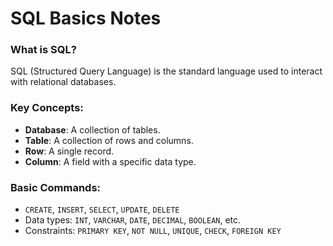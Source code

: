 # SQL Basics Notes

### What is SQL?
SQL (Structured Query Language) is the standard language used to interact with relational databases.

### Key Concepts:
- **Database**: A collection of tables.
- **Table**: A collection of rows and columns.
- **Row**: A single record.
- **Column**: A field with a specific data type.

### Basic Commands:
- `CREATE`, `INSERT`, `SELECT`, `UPDATE`, `DELETE`
- Data types: `INT`, `VARCHAR`, `DATE`, `DECIMAL`, `BOOLEAN`, etc.
- Constraints: `PRIMARY KEY`, `NOT NULL`, `UNIQUE`, `CHECK`, `FOREIGN KEY`
